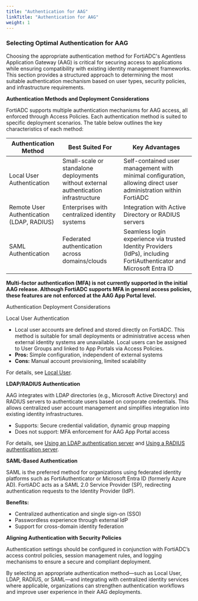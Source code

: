 ```yaml
---
title: "Authentication for AAG"
linkTitle: "Authentication for AAG"
weight: 1
---
```

### **Selecting Optimal Authentication for AAG**

Choosing the appropriate authentication method for FortiADC's Agentless Application Gateway (AAG) is critical for securing access to applications while ensuring compatibility with existing identity management frameworks. This section provides a structured approach to determining the most suitable authentication mechanism based on user types, security policies, and infrastructure requirements.

**Authentication Methods and Deployment Considerations**

FortiADC supports multiple authentication mechanisms for AAG access, all enforced through Access Policies. Each authentication method is suited to specific deployment scenarios. The table below outlines the key characteristics of each method:

|Authentication Method|Best Suited For|Key Advantages|
|---------------------|---------------|--------------|
|Local User Authentication|Small-scale or standalone deployments without external authentication infrastructure|Self-contained user management with minimal configuration, allowing direct user administration within FortiADC|
|Remote User Authentication (LDAP, RADIUS)|Enterprises with centralized identity systems|Integration with Active Directory or RADIUS servers|
|SAML Authentication|Federated authentication across domains/clouds|Seamless login experience via trusted Identity Providers (IdPs), including FortiAuthenticator and Microsoft Entra ID|

**Multi-factor authentication (MFA) is not currently supported in the initial AAG release. Although FortiADC supports MFA in general access policies, these features are not enforced at the AAG App Portal level.**

Authentication Deployment Considerations

Local User Authentication

- Local user accounts are defined and stored directly on FortiADC. This method is suitable for small deployments or administrative access when external identity systems are unavailable. Local users can be assigned to User Groups and linked to App Portals via Access Policies.
- **Pros:** Simple configuration, independent of external systems
- **Cons:** Manual account provisioning, limited scalability

For details, see [Local User](https://docs.fortinet.com/document/fortiadc/8.0.0/administration-guide/037414/local-user).

**LDAP/RADIUS Authentication**

AAG integrates with LDAP directories (e.g., Microsoft Active Directory) and RADIUS servers to authenticate users based on corporate credentials. This allows centralized user account management and simplifies integration into existing identity infrastructures.
- Supports: Secure credential validation, dynamic group mapping
- Does not support: MFA enforcement for AAG App Portal access

For details, see [Using an LDAP authentication server](https://docs.fortinet.com/document/fortiadc/8.0.0/administration-guide/628325/using-an-ldap-authentication-server) and [Using a RADIUS authentication server](https://docs.fortinet.com/document/fortiadc/8.0.0/administration-guide/110302/using-a-radius-authentication-server).

**SAML-Based Authentication**

SAML is the preferred method for organizations using federated identity platforms such as FortiAuthenticator or Microsoft Entra ID (formerly Azure AD). FortiADC acts as a SAML 2.0 Service Provider (SP), redirecting authentication requests to the Identity Provider (IdP).

**Benefits:**
- Centralized authentication and single sign-on (SSO)
- Passwordless experience through external IdP
- Support for cross-domain identity federation

**Aligning Authentication with Security Policies**

Authentication settings should be configured in conjunction with FortiADC’s access control policies, session management rules, and logging mechanisms to ensure a secure and compliant deployment.

By selecting an appropriate authentication method—such as Local User, LDAP, RADIUS, or SAML—and integrating with centralized identity services where applicable, organizations can strengthen authentication workflows and improve user experience in their AAG deployments.